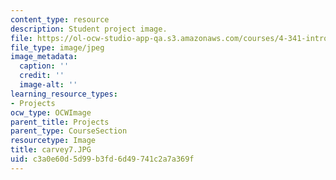 ```yaml
---
content_type: resource
description: Student project image.
file: https://ol-ocw-studio-app-qa.s3.amazonaws.com/courses/4-341-introduction-to-photography-fall-2002/c3a0e60d5d99b3fd6d49741c2a7a369f_carvey7.JPG
file_type: image/jpeg
image_metadata:
  caption: ''
  credit: ''
  image-alt: ''
learning_resource_types:
- Projects
ocw_type: OCWImage
parent_title: Projects
parent_type: CourseSection
resourcetype: Image
title: carvey7.JPG
uid: c3a0e60d-5d99-b3fd-6d49-741c2a7a369f
---
```

